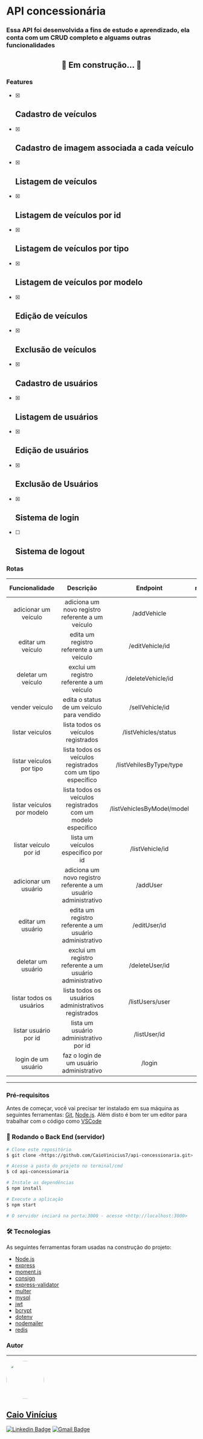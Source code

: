 # API concessionária

### Essa API foi desenvolvida a fins de estudo e aprendizado, ela conta com um CRUD completo e alguams outras funcionalidades

<h2 align="center"> 
	🚧 Em construção... 🚧
</h2>

### Features
	
- [x] Cadastro de veículos
	-
- [x] Cadastro de imagem associada a cada veículo
	-
- [x] Listagem de veículos
	-
- [x] Listagem de veículos por id
	-
- [x] Listagem de veículos por tipo
	-
- [x] Listagem de veículos por modelo
	-
- [x] Edição de veículos
	-
- [x] Exclusão de veículos
	-
- [x] Cadastro de usuários
	-
- [x] Listagem de usuários 
	-
- [x] Edição de usuários 
	-
- [x] Exclusão de Usuários
	-
- [X] Sistema de login
	-
- [ ] Sistema de logout
	-

### Rotas

|       Funcionalidade       |                            Descrição                            |           Endpoint           | metódo | parâmetro opcional? |
|:--------------------------:|:---------------------------------------------------------------:|:----------------------------:|:------:|:-------------------:|
| adicionar um veículo       | adiciona um novo registro referente a um veículo                | /addVehicle                  |  post  |    sem parâmetro    |
| editar um veículo          | edita um registro referente a um veículo                        | /editVehicle/id              |  patch |         não         |
| deletar um veículo         | exclui um registro referente a um veículo                       | /deleteVehicle/id            | delete |         não         |
| vender veiculo             | edita o status de um veículo para vendido                       | /sellVehicle/id              |  patch |         não         |
| listar veiculos            | lista todos os veículos registrados                             | /listVehicles/status         |   get  |         sim         |
| listar veículos por tipo   | lista todos os veículos registrados com um tipo específico      | /listVehilesByType/type      |   get  |         não         |
| listar veículos por modelo | lista todos os veículos registrados com um modelo específico    | /listVehiclesByModel/model   |   get  |         não         |
| listar veículo por id      | lista um veículos especifico por id                             | /listVehicle/id              |   get  |         não         |
| adicionar um usuário       | adiciona um novo registro referente a um usuário administrativo | /addUser                     |  post  |    sem parâmetro    |
| editar um usuário          | edita um registro referente a um usuário administrativo         | /editUser/id                 |  patch |         não         |
| deletar um usuário         | exclui um registro referente a um usuário administrativo        | /deleteUser/id               | delete |         não         |
| listar todos os usuários   | lista todos os usuários administrativos registrados             | /listUsers/user              |   get  |         sim         |
| listar usuário por id      | lista um usuário administrativo por id                          | /listUser/id                 |   get  |         não         |
| login de um usuário        | faz o login de um usuário administrativo                        | /login                       |  post  |    sem parâmetro    |

---

### Pré-requisitos

Antes de começar, você vai precisar ter instalado em sua máquina as seguintes ferramentas:
[Git](https://git-scm.com), [Node.js](https://nodejs.org/en/). 
Além disto é bom ter um editor para trabalhar com o código como [VSCode](https://code.visualstudio.com/)

### 🎲 Rodando o Back End (servidor)

```bash
# Clone este repositório
$ git clone <https://github.com/CaioVinicius7/api-concessionaria.git>

# Acesse a pasta do projeto no terminal/cmd
$ cd api-concessionaria

# Instale as dependências
$ npm install

# Execute a aplicação
$ npm start

# O servidor inciará na porta:3000 - acesse <http://localhost:3000>
```

### 🛠 Tecnologias

As seguintes ferramentas foram usadas na construção do projeto:

- [Node.js](https://nodejs.org/en/)
- [express](https://expressjs.com/pt-br/)
- [moment.js](https://momentjs.com/)
- [consign](https://github.com/jarradseers/consign)
- [express-validator](https://express-validator.github.io/docs/)
- [multer](https://github.com/expressjs/multer)
- [mysql](https://github.com/mysqljs/mysql)
- [jwt](https://github.com/auth0/node-jsonwebtoken#reademe)
- [bcrypt](https://github.com/kelektiv/node.bcrypt.js)
- [dotenv](https://github.com/motdotla/dotenv)
- [nodemailer](https://nodemailer.com/about/)
- [redis](https://www.npmjs.com/package/redis)

### Autor
---

<a href="https://www.facebook.com/caio.pereira.94695">
 <img style="border-radius: 50%;" src="https://scontent.fguj3-1.fna.fbcdn.net/v/t1.6435-9/142052074_3709793379112018_4012923653098423199_n.jpg?_nc_cat=105&ccb=1-5&_nc_sid=09cbfe&_nc_ohc=M6BAMRIcOXMAX82huD8&_nc_ht=scontent.fguj3-1.fna&oh=0320f7a4e1ed79a4938fce6918fcf9f3&oe=61421F3E" width="100px;" alt=""/>
 <br />
 <h2><b>Caio Vinícius</b></h2></a>

[![Linkedin Badge](https://img.shields.io/badge/-caio%20pereira-blue?style=flat-square&logo=Linkedin&logoColor=white&link=https://www.linkedin.com/in/tgmarinho/)](https://www.linkedin.com/in/caio-pereira-87a761200) 
[![Gmail Badge](https://img.shields.io/badge/-caio1525pereira@gmail.com-c14438?style=flat-square&logo=Gmail&logoColor=white&link=mailto:caio1525pereira@gmail.com)](mailto:caio1525pereira@gmail.com)
